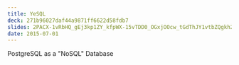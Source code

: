 ```yaml
---
title: YeSQL
deck: 271b96027daf44a9871ff6622d58fdb7
slides: 2PACX-1vRbHQ_gEj3kp1ZY_kfpWX-15vTDD0_OGxjOOcw_tGdThJY1vtbZQgkh2MVx1gciIAhHsBV2T_na9D1_
date: 2015-07-01
---
```

PostgreSQL as a "NoSQL" Database